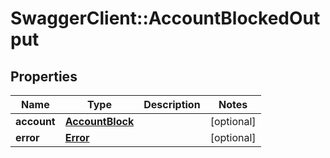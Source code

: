 # SwaggerClient::AccountBlockedOutput

## Properties
Name | Type | Description | Notes
------------ | ------------- | ------------- | -------------
**account** | [**AccountBlock**](AccountBlock.md) |  | [optional] 
**error** | [**Error**](Error.md) |  | [optional] 


